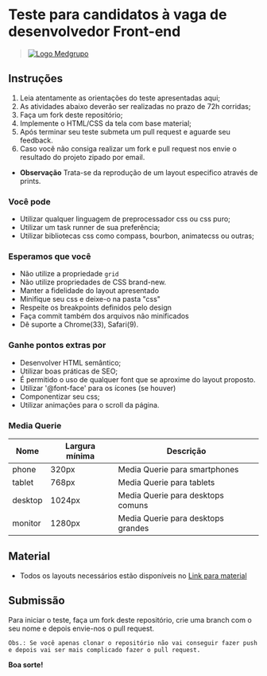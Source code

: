 # Teste para candidatos à vaga de desenvolvedor Front-end

> [![Logo Medgrupo](https://d1y36np0qkbzyh.cloudfront.net/logo-medgrupo-2.jpg)](http://www.medgrupo.com.br)

## Instruções

1. Leia atentamente as orientações do teste apresentadas aqui;
2. As atividades abaixo deverão ser realizadas no prazo de 72h corridas;
3. Faça um fork deste repositório;
4. Implemente o HTML/CSS da tela com base material;
5. Após terminar seu teste submeta um pull request e aguarde seu feedback.
6. Caso você não consiga realizar um fork e pull request nos envie o resultado do projeto zipado por email.

- **Observação** Trata-se da reprodução de um layout especifico através de prints.

### Você pode

- Utilizar qualquer linguagem de preprocessador css ou css puro;
- Utilizar um task runner de sua preferência;
- Utilizar bibliotecas css como compass, bourbon, animatecss ou outras;

### Esperamos que você

- Não utilize a propriedade `grid`
- Não utilize propriedades de CSS brand-new.
- Manter a fidelidade do layout apresentado
- Minifique seu css e deixe-o na pasta "css"
- Respeite os breakpoints definidos pelo design
- Faça commit também dos arquivos não minificados
- Dê suporte a Chrome(33), Safari(9).

### Ganhe pontos extras por

- Desenvolver HTML semântico;
- Utilizar boas práticas de SEO;
- É permitido o uso de qualquer font que se aproxime do layout proposto.
- Utilizar '@font-face' para os ícones (se houver)
- Componentizar seu css;
- Utilizar animações para o scroll da página.

### Media Querie

| Nome               | Largura mínima | Descrição                          |
| ------------------ | -------------- | ---------------------------------  |
| phone              | 320px          | Media Querie para smartphones      |
| tablet             | 768px          | Media Querie para tablets          |
| desktop            | 1024px         | Media Querie para desktops comuns  |
| monitor            | 1280px         | Media Querie para desktops grandes |

## Material

- Todos os layouts necessários estão disponíveis no [Link para material](http://d1y36np0qkbzyh.cloudfront.net/medgrupo-prova-frontend.zip)

## Submissão

Para iniciar o teste, faça um fork deste repositório, crie uma branch com o seu nome e depois envie-nos o pull request.

`Obs.: Se você apenas clonar o repositório não vai conseguir fazer push e depois vai ser mais complicado fazer o pull request.`

**Boa sorte!**
